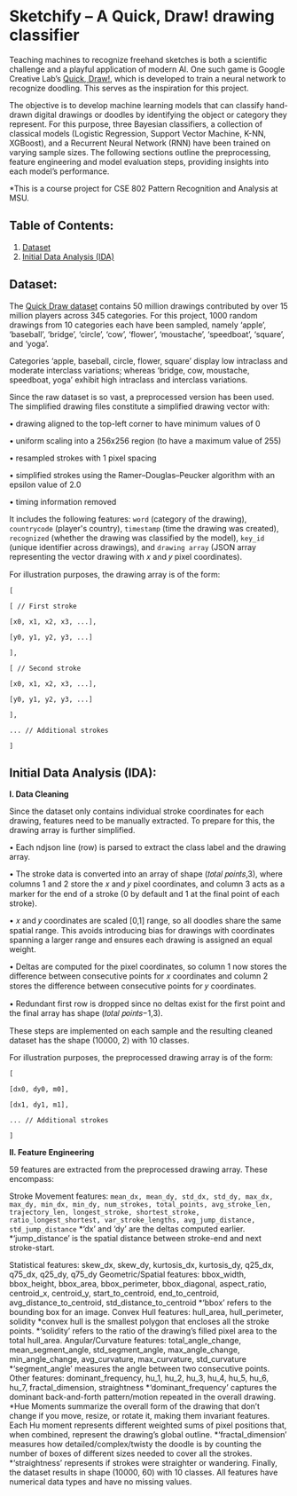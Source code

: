# Sketchify – A Quick, Draw! drawing classifier
Teaching machines to recognize freehand sketches is both a scientific challenge and a playful application of modern AI. One such game is Google Creative Lab’s [Quick, Draw!](https://quickdraw.withgoogle.com/), which is developed to train a neural network to recognize doodling. This serves as the inspiration for this project.

The objective is to develop machine learning models that can classify hand-drawn digital drawings or doodles by identifying the object or category they represent. For this purpose, three Bayesian classifiers, a collection of classical models (Logistic Regression, Support Vector Machine, K-NN, XGBoost), and a Recurrent Neural Network (RNN) have been trained on varying sample sizes. The following sections outline the preprocessing, feature engineering and model evaluation steps, providing insights into each model’s performance.

*This is a course project for CSE 802 Pattern Recognition and Analysis at MSU.

## Table of Contents:
1. [Dataset](#dataset)
2. [Initial Data Analysis (IDA)](#initial-data-analysis-ida)

## Dataset:
The [Quick Draw dataset](https://quickdraw.withgoogle.com/data) contains 50 million drawings contributed by over 15 million players across 345 categories. For this project, 1000 random drawings from 10 categories each have been sampled, namely ‘apple’, ‘baseball’, ‘bridge’, ‘circle’, ‘cow’, ‘flower’, ‘moustache’, ‘speedboat’, ‘square’, and ‘yoga’.

Categories ‘apple, baseball, circle, flower, square’ display low intraclass and moderate interclass variations; whereas ‘bridge, cow, moustache, speedboat, yoga’ exhibit high intraclass and interclass variations.

Since the raw dataset is so vast, a preprocessed version has been used. The simplified drawing files constitute a simplified drawing vector with:

• drawing aligned to the top-left corner to have minimum values of 0

• uniform scaling into a 256x256 region (to have a maximum value of 255)

• resampled strokes with 1 pixel spacing

• simplified strokes using the Ramer–Douglas–Peucker algorithm with an epsilon value of 2.0

• timing information removed

It includes the following features: `word` (category of the drawing), `countrycode` (player's country), `timestamp` (time the drawing was created), `recognized` (whether the drawing was classified by the model), `key_id` (unique identifier across drawings), and `drawing array` (JSON array representing the vector drawing with 𝑥 and 𝑦 pixel coordinates).

For illustration purposes, the drawing array is of the form: 

`[`

`[ // First stroke`

`[x0, x1, x2, x3, ...],`

`[y0, y1, y2, y3, ...]`

`],`

`[ // Second stroke`

`[x0, x1, x2, x3, ...],`

`[y0, y1, y2, y3, ...]`

`],`

`... // Additional strokes`

`]`

## Initial Data Analysis (IDA):

**I. Data Cleaning**

Since the dataset only contains individual stroke coordinates for each drawing, features need to be manually extracted. To prepare for this, the drawing array is further simplified.

• Each ndjson line (row) is parsed to extract the class label and the drawing array.

• The stroke data is converted into an array of shape (𝑡𝑜𝑡𝑎𝑙 𝑝𝑜𝑖𝑛𝑡𝑠,3), where columns 1 and 2 store the 𝑥 and 𝑦 pixel coordinates, and column 3 acts as a marker for the end of a stroke (0 by default and 1 at the final point of each stroke).

• 𝑥 and 𝑦 coordinates are scaled [0,1] range, so all doodles share the same spatial range. This avoids introducing bias for drawings with coordinates spanning a larger range and ensures each drawing is assigned an equal weight.

• Deltas are computed for the pixel coordinates, so column 1 now stores the difference between consecutive points for 𝑥 coordinates and column 2 stores the difference between consecutive points for 𝑦 coordinates.

• Redundant first row is dropped since no deltas exist for the first point and the final array has shape (𝑡𝑜𝑡𝑎𝑙 𝑝𝑜𝑖𝑛𝑡𝑠−1,3).

These steps are implemented on each sample and the resulting cleaned dataset has the shape (10000, 2) with 10 classes.

For illustration purposes, the preprocessed drawing array is of the form:

`[`

`[dx0, dy0, m0],`

`[dx1, dy1, m1],`

`... // Additional strokes`

`]`

**II. Feature Engineering**

59 features are extracted from the preprocessed drawing array. These encompass:

Stroke Movement features: `mean_dx, mean_dy, std_dx, std_dy, max_dx, max_dy, min_dx, min_dy, num_strokes, total_points, avg_stroke_len, trajectory_len, longest_stroke, shortest_stroke, ratio_longest_shortest, var_stroke_lengths, avg_jump_distance, std_jump_distance`
*‘dx’ and ‘dy’ are the deltas computed earlier.
*‘jump_distance’ is the spatial distance between stroke-end and next stroke-start.

Statistical features: skew_dx, skew_dy, kurtosis_dx, kurtosis_dy, q25_dx, q75_dx, q25_dy, q75_dy
Geometric/Spatial features: bbox_width, bbox_height, bbox_area, bbox_perimeter, bbox_diagonal, aspect_ratio, centroid_x, centroid_y, start_to_centroid, end_to_centroid, avg_distance_to_centroid, std_distance_to_centroid
*‘bbox’ refers to the bounding box for an image.
Convex Hull features: hull_area, hull_perimeter, solidity
*convex hull is the smallest polygon that encloses all the stroke points.
*‘solidity’ refers to the ratio of the drawing’s filled pixel area to the total hull_area.
Angular/Curvature features: total_angle_change, mean_segment_angle, std_segment_angle, max_angle_change, min_angle_change, avg_curvature, max_curvature, std_curvature
*‘segment_angle’ measures the angle between two consecutive points.
Other features: dominant_frequency, hu_1, hu_2, hu_3, hu_4, hu_5, hu_6, hu_7, fractal_dimension, straightness
*‘dominant_frequency’ captures the dominant back-and-forth pattern/motion repeated in the overall drawing.
*Hue Moments summarize the overall form of the drawing that don’t change if you move, resize, or rotate it, making them invariant features. Each Hu moment represents different weighted sums of pixel positions that, when combined, represent the drawing’s global outline.
*‘fractal_dimension’ measures how detailed/complex/twisty the doodle is by counting the number of boxes of different sizes needed to cover all the strokes.
*‘straightness’ represents if strokes were straighter or wandering.
Finally, the dataset results in shape (10000, 60) with 10 classes. All features have numerical data types and have no missing values.


